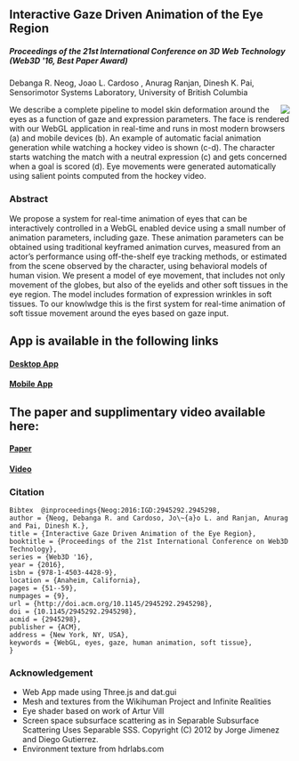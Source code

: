 ## Interactive Gaze Driven Animation of the Eye Region
##### Proceedings of the 21st International Conference on 3D Web Technology (Web3D '16, Best Paper Award)
Debanga R. Neog, Joao L. Cardoso , Anurag Ranjan, Dinesh K. Pai, 
Sensorimotor Systems Laboratory, University of British Columbia

<img style="float: right;" src="http://www.cs.ubc.ca/research/eyemoveweb3d16/teaser.PNG">
We describe a complete pipeline to model skin deformation around the eyes as a function of gaze and expression parameters. The face is rendered with our WebGL application in real-time and runs in most modern browsers (a) and mobile devices (b). An example of automatic facial animation generation while watching a hockey video is shown (c-d). The character starts watching the match with a neutral expression (c) and gets concerned when a goal is scored (d). Eye movements were generated automatically using salient points computed from the hockey video.

### Abstract
We propose a system for real-time animation of eyes that can be interactively controlled in a WebGL enabled device using a small number of animation parameters, including gaze. These animation parameters can be obtained using traditional keyframed animation curves, measured from an actor’s performance using off-the-shelf eye tracking methods, or estimated from the scene observed by the character, using behavioral models of human vision. We present a model of eye movement, that includes not only movement of the globes, but also of the eyelids and other soft tissues in the eye region. The model includes formation of expression wrinkles in soft tissues. To our knowlwdge this is the first system for real-time animation of soft tissue movement around the eyes based on gaze input.

## App is available in the following links  	
#### [Desktop App](http://www.cs.ubc.ca/research/eyemoveweb3d16//webapp/desktop.html) 
#### [Mobile App](http://www.cs.ubc.ca/research/eyemoveweb3d16//webapp/mobile.html) 

## The paper and supplimentary video available here:
#### [Paper](http://www.cs.ubc.ca/research/eyemoveweb3d16/Interactive%20Gaze%20Driven%20Animation%20of%20the%20Eye%20Region.pdf)
#### [Video](http://www.cs.ubc.ca/research/eyemoveweb3d16/Interactive_gaze_drive_animation_of_eyes.mov)

### Citation
```
Bibtex	@inproceedings{Neog:2016:IGD:2945292.2945298, 
author = {Neog, Debanga R. and Cardoso, Jo\~{a}o L. and Ranjan, Anurag and Pai, Dinesh K.},
title = {Interactive Gaze Driven Animation of the Eye Region},
booktitle = {Proceedings of the 21st International Conference on Web3D Technology},
series = {Web3D '16},
year = {2016},
isbn = {978-1-4503-4428-9},
location = {Anaheim, California},
pages = {51--59},
numpages = {9},
url = {http://doi.acm.org/10.1145/2945292.2945298},
doi = {10.1145/2945292.2945298},
acmid = {2945298},
publisher = {ACM},
address = {New York, NY, USA},
keywords = {WebGL, eyes, gaze, human animation, soft tissue},
}
```

### Acknowledgement
- Web App	made using Three.js and dat.gui
- Mesh and textures from the Wikihuman Project and Infinite Realities
- Eye shader based on work of Artur Vill
- Screen space subsurface scattering as in Separable Subsurface Scattering Uses Separable SSS. Copyright (C) 2012 by Jorge Jimenez and Diego Gutierrez.
- Environment texture from hdrlabs.com
